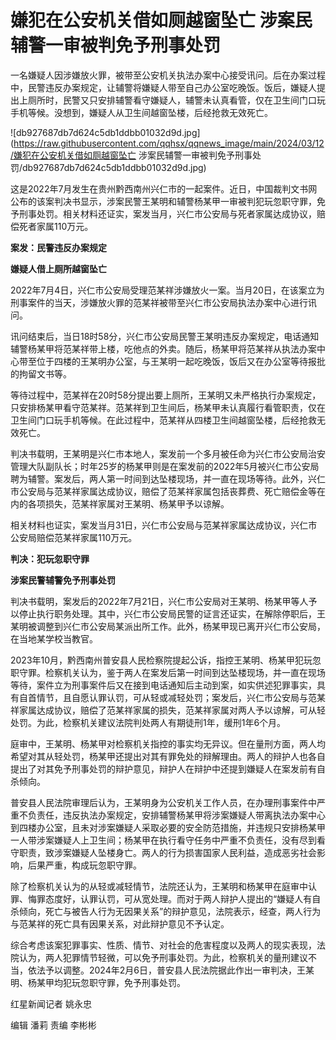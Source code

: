 # 嫌犯在公安机关借如厕越窗坠亡 涉案民辅警一审被判免予刑事处罚

一名嫌疑人因涉嫌放火罪，被带至公安机关执法办案中心接受讯问。后在办案过程中，民警违反办案规定，让辅警将嫌疑人带至自己办公室吃晚饭。饭后，嫌疑人提出上厕所时，民警又只安排辅警看守嫌疑人，辅警未认真看管，仅在卫生间门口玩手机等候。没想到，嫌疑人从卫生间越窗坠楼，后经抢救无效死亡。

![db927687db7d624c5db1ddbb01032d9d.jpg](https://raw.githubusercontent.com/qqhsx/qqnews_image/main/2024/03/12/嫌犯在公安机关借如厕越窗坠亡 涉案民辅警一审被判免予刑事处罚/db927687db7d624c5db1ddbb01032d9d.jpg)

这是2022年7月发生在贵州黔西南州兴仁市的一起案件。近日，中国裁判文书网公布的该案判决书显示，涉案民警王某明和辅警杨某甲一审被判犯玩忽职守罪，免予刑事处罚。相关材料还证实，案发当月，兴仁市公安局与死者家属达成协议，赔偿死者家属110万元。

**案发：民警违反办案规定**

**嫌疑人借上厕所越窗坠亡**

2022年7月4日，兴仁市公安局受理范某祥涉嫌放火一案。当月20日，在该案立为刑事案件的当天，涉嫌放火罪的范某祥被带至兴仁市公安局执法办案中心进行讯问。

讯问结束后，当日18时58分，兴仁市公安局民警王某明违反办案规定，电话通知辅警杨某甲将范某祥带上楼，吃他点的外卖。随后，杨某甲将范某祥从执法办案中心带至位于四楼的王某明办公室，与王某明一起吃晚饭，饭后又在办公室等待报批的拘留文书等。

等待过程中，范某祥在20时58分提出要上厕所，王某明又未严格执行办案规定，只安排杨某甲看守范某祥。范某祥到卫生间后，杨某甲未认真履行看管职责，仅在卫生间门口玩手机等候。在此过程中，范某祥从四楼卫生间越窗坠楼，后经抢救无效死亡。

判决书载明，王某明是兴仁市本地人，案发前一个多月被任命为兴仁市公安局治安管理大队副队长；时年25岁的杨某甲则是在案发前的2022年5月被兴仁市公安局聘为辅警。案发后，两人第一时间到达坠楼现场，并一直在现场等待。此外，兴仁市公安局与范某祥家属达成协议，赔偿了范某祥家属包括丧葬费、死亡赔偿金等在内的各项损失，范某祥家属对王某明、杨某甲予以谅解。

相关材料也证实，案发当月31日，兴仁市公安局与范某祥家属达成协议，兴仁市公安局赔偿范某祥家属110万元。

**判决：犯玩忽职守罪**

**涉案民警辅警免予刑事处罚**

判决书载明，案发后的2022年7月21日，兴仁市公安局对王某明、杨某甲等人予以停止执行职务处理。其中，兴仁市公安局民警的证言还证实，在解除停职后，王某明被调整到兴仁市公安局某派出所工作。此外，杨某甲现已离开兴仁市公安局，在当地某学校当教官。

2023年10月，黔西南州普安县人民检察院提起公诉，指控王某明、杨某甲犯玩忽职守罪。检察机关认为，鉴于两人在案发后第一时间到达坠楼现场，并一直在现场等待，案件立为刑事案件后又在接到电话通知后主动到案，如实供述犯罪事实，具有自首情节，且自愿认罪认罚，可从轻或减轻处罚；案发后，兴仁市公安局与范某祥家属达成协议，赔偿了范某祥家属的损失，范某祥家属对两人予以谅解，可从轻处罚。为此，检察机关建议法院判处两人有期徒刑1年，缓刑1年6个月。

庭审中，王某明、杨某甲对检察机关指控的事实均无异议。但在量刑方面，两人均希望对其从轻处罚，杨某甲还提出对其有罪免处的辩解理由。两人的辩护人也各自提出了对其免予刑事处罚的辩护意见，辩护人在辩护中还提到嫌疑人在案发前有自杀倾向。

普安县人民法院审理后认为，王某明身为公安机关工作人员，在办理刑事案件中严重不负责任，违反执法办案规定，安排辅警杨某甲将涉案嫌疑人带离执法办案中心到四楼办公室，且未对涉案嫌疑人采取必要的安全防范措施，并违规只安排杨某甲一人带涉案嫌疑人上卫生间；杨某甲在执行看守任务中严重不负责任，没有尽到看守职责，致涉案嫌疑人坠楼身亡。两人的行为损害国家人民利益，造成恶劣社会影响，后果严重，构成玩忽职守罪。

除了检察机关认为的从轻或减轻情节，法院还认为，王某明和杨某甲在庭审中认罪、悔罪态度好，认罪认罚，可从宽处理。而对于两人辩护人提出的“嫌疑人有自杀倾向，死亡与被告人行为无因果关系”的辩护意见，法院表示，经查，两人行为与范某祥的死亡具有因果关系，对此辩护意见不予认定。

综合考虑该案犯罪事实、性质、情节、对社会的危害程度以及两人的现实表现，法院认为，两人犯罪情节轻微，可以免予刑事处罚。为此，检察机关的量刑建议不当，依法予以调整。2024年2月6日，普安县人民法院据此作出一审判决，王某明、杨某甲均犯玩忽职守罪，免予刑事处罚。

红星新闻记者 姚永忠

编辑 潘莉 责编 李彬彬

